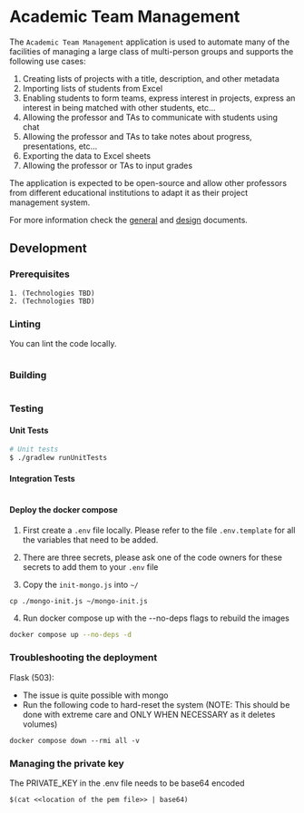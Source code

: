 # Academic Team Management

The `Academic Team Management` application is used to automate many of the facilities of managing a large class of multi-person groups and supports the following use cases:

1. Creating lists of projects with a title, description, and other metadata 
2. Importing lists of students from Excel
3. Enabling students to form teams, express interest in projects, express an interest in being matched with other students, etc... 
4. Allowing the professor and TAs to communicate with students using chat
5. Allowing the professor and TAs to take notes about progress, presentations, etc...
6. Exporting the data to Excel sheets
7. Allowing the professor or TAs to input grades

The application is expected to be open-source and allow other professors from different educational institutions to adapt it as their project management system.

For more information check the [general](./docs/general/README.md) and [design](./docs/design/README.md) documents.

## Development

### Prerequisites

    1. (Technologies TBD)
    2. (Technologies TBD)

### Linting

You can lint the code locally.

```sh

```

### Building

```sh

```

### Testing

#### Unit Tests

```sh
# Unit tests
$ ./gradlew runUnitTests
```

#### Integration Tests

```sh

```

#### Deploy the docker compose

1) First create a `.env` file locally. Please refer to the file `.env.template` for all the variables that need to be added.
2) There are three secrets, please ask one of the code owners for these secrets to add them to your `.env` file

3) Copy the `init-mongo.js` into `~/`

```
cp ./mongo-init.js ~/mongo-init.js
```

4) Run docker compose up with the --no-deps flags to rebuild the images 

```sh
docker compose up --no-deps -d
```

### Troubleshooting the deployment

Flask (503):

- The issue is quite possible with mongo
- Run the following code to hard-reset the system (NOTE: This should be done with extreme care and ONLY WHEN NECESSARY as it deletes volumes)

```
docker compose down --rmi all -v 
```

### Managing the private key

The PRIVATE_KEY in the .env file needs to be base64 encoded

```
$(cat <<location of the pem file>> | base64)
```


